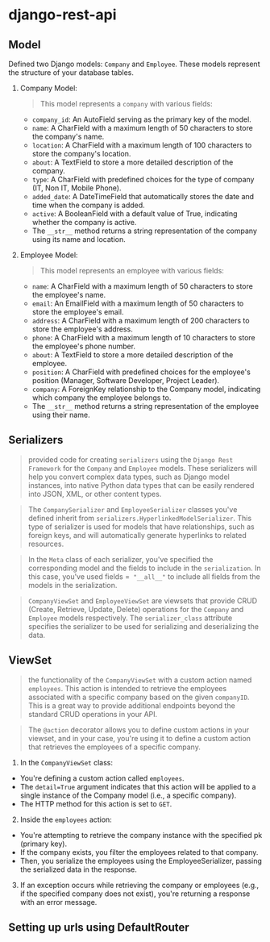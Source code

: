 # django-rest-api

## Model
Defined two Django models: `Company` and `Employee`. These models represent the structure of your database tables.

1. Company Model:
   >  This model represents a `company` with various fields:

      * `company_id`: An AutoField serving as the primary key of the model.
      * `name`: A CharField with a maximum length of 50 characters to store the company's name.
      * `location`: A CharField with a maximum length of 100 characters to store the company's location.
      * `about`: A TextField to store a more detailed description of the company.
      * `type`: A CharField with predefined choices for the type of company (IT, Non IT, Mobile Phone).
      * `added_date`: A DateTimeField that automatically stores the date and time when the company is added.
      * `active`: A BooleanField with a default value of True, indicating whether the company is active.
      * The `__str__` method returns a string representation of the company using its name and location.

2. Employee Model:
    > This model represents an employee with various fields:

    * `name`: A CharField with a maximum length of 50 characters to store the employee's name.
    * `email`: An EmailField with a maximum length of 50 characters to store the employee's email.
    * `address`: A CharField with a maximum length of 200 characters to store the employee's address.
    * `phone`: A CharField with a maximum length of 10 characters to store the employee's phone number.
    * `about`: A TextField to store a more detailed description of the employee.
    * `position`: A CharField with predefined choices for the employee's position (Manager, Software Developer, Project Leader).
    * `company`: A ForeignKey relationship to the Company model, indicating which company the employee belongs to.
    * The `__str__` method returns a string representation of the employee using their name.
## Serializers
   > provided code for creating `serializers` using the `Django Rest Framework` for the `Company` and `Employee` models. These serializers will help you convert complex data types, such as Django model instances, into native Python data types that can be easily rendered into JSON, XML, or other content types.
  
  > The `CompanySerializer` and `EmployeeSerializer` classes you've defined inherit from `serializers.HyperlinkedModelSerializer`. This type of serializer is used for models that have relationships, such as foreign keys, and will automatically generate hyperlinks to related resources.

> In the `Meta` class of each serializer, you've specified the corresponding model and the fields to include in the `serialization`. In this case, you've used fields =` "__all__"` to include all fields from the models in the serialization.

>  `CompanyViewSet` and `EmployeeViewSet` are viewsets that provide CRUD (Create, Retrieve, Update, Delete) operations for the `Company` and `Employee` models respectively. The `serializer_class` attribute specifies the serializer to be used for serializing and deserializing the data.

## ViewSet
   > the functionality of the `CompanyViewSet` with a custom action named `employees`. This action is intended to retrieve the employees associated with a specific 
    company based on the given `companyID`. This is a great way to provide additional endpoints beyond the standard CRUD operations in your API.

   > The `@action` decorator allows you to define custom actions in your viewset, and in your case, you're using it to define a custom action that retrieves the employees of a specific company.

 1. In the `CompanyViewSet` class:
- You're defining a custom action called `employees`.
- The `detail=True` argument indicates that this action will be applied to a single instance of the Company model (i.e., a specific company).
- The HTTP method for this action is set to `GET`.
  
2. Inside the `employees` action:
- You're attempting to retrieve the company instance with the specified pk (primary key).
- If the company exists, you filter the employees related to that company.
- Then, you serialize the employees using the EmployeeSerializer, passing the serialized data in the response.

3. If an exception occurs while retrieving the company or employees (e.g., if the specified company does not exist), you're returning a response with an error message.

##  Setting up urls using DefaultRouter
